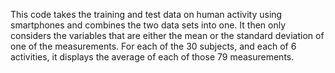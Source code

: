 This code takes the training and test data on human activity using smartphones and combines the two data sets into one. It then only considers the variables that are either the mean or the standard deviation of one of the measurements. For each of the 30 subjects, and each of 6 activities, it displays the average of each of those 79 measurements.
